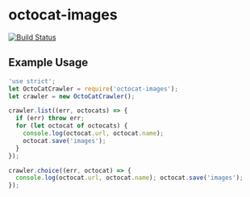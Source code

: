 # octocat-images
[![Build Status](https://travis-ci.org/John-Lin/octocat-images.svg?branch=master)](https://travis-ci.org/John-Lin/octocat-images)
## Example Usage

```javascript
'use strict';
let OctoCatCrawler = require('octocat-images');
let crawler = new OctoCatCrawler();

crawler.list((err, octocats) => {
  if (err) throw err;
  for (let octocat of octocats) {
    console.log(octocat.url, octocat.name);
    octocat.save('images');
  }
});

crawler.choice((err, octocat) => {
  console.log(octocat.url, octocat.name); octocat.save('images');
});
```
